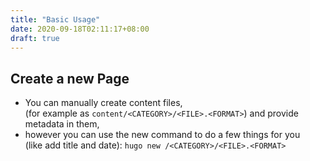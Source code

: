```yaml
---
title: "Basic Usage"
date: 2020-09-18T02:11:17+08:00
draft: true
---
```

## Create a new Page
* You can manually create content files,  
(for example as `content/<CATEGORY>/<FILE>.<FORMAT>`) and provide metadata in them,  
* however you can use the new command to do a few things for you  
(like add title and date): `hugo new /<CATEGORY>/<FILE>.<FORMAT>`
